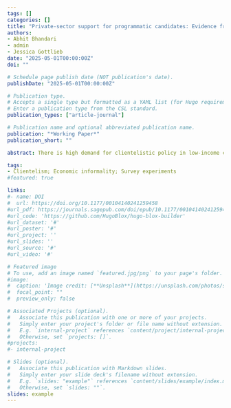 ```yaml
---
tags: []
categories: []
title: "Private-sector support for programmatic candidates: Evidence from Senegal."
authors:
- Abhit Bhandari
- admin
- Jessica Gottlieb
date: "2025-05-01T00:00:00Z"
doi: ""

# Schedule page publish date (NOT publication's date).
publishDate: "2025-05-01T00:00:00Z"

# Publication type.
# Accepts a single type but formatted as a YAML list (for Hugo requirements).
# Enter a publication type from the CSL standard.
publication_types: ["article-journal"]

# Publication name and optional abbreviated publication name.
publication: "*Working Paper*"
publication_short: ""

abstract: There is high demand for clientelistic policy in low-income countries, which can distort politics and constrain economic growth. Firms in the informal economy form a particularly strong constituency for clientelism, as informal workers rely on forbearance and other targeted benefits. Because they form a sizable electoral bloc, however, informal workers possess the capacity to achieve programmatic policies that would serve them better in the long run. In this research note, we examine whether informal workers’ demand for clientelism can be attenuated. We implement an information experiment with firm owners ahead of Senegal’s 2022 local elections, when an upstart political faction campaigned on programmatic policies. We find that when reminded of their coordination capacity, informal workers disengage from dominant clientelistic networks. However, this reduction does not translate into increased programmatic voting. These results demonstrate that while demand for clientelism can be mitigated, significant challenges remain in mobilizing informal workers toward programmatism.

tags:
- Clientelism; Economic informality; Survey experiments
#featured: true

links:
#- name: DOI
#  url: https://doi.org/10.1177/00104140241259458
#url_pdf: https://journals.sagepub.com/doi/epub/10.1177/00104140241259458
#url_code: 'https://github.com/HugoBlox/hugo-blox-builder'
#url_dataset: '#'
#url_poster: '#'
#url_project: ''
#url_slides: ''
#url_source: '#'
#url_video: '#'

# Featured image
# To use, add an image named `featured.jpg/png` to your page's folder. 
#image:
#  caption: 'Image credit: [**Unsplash**](https://unsplash.com/photos/s9CC2SKySJM)'
#  focal_point: ""
#  preview_only: false

# Associated Projects (optional).
#   Associate this publication with one or more of your projects.
#   Simply enter your project's folder or file name without extension.
#   E.g. `internal-project` references `content/project/internal-project/index.md`.
#   Otherwise, set `projects: []`.
#projects:
#- internal-project

# Slides (optional).
#   Associate this publication with Markdown slides.
#   Simply enter your slide deck's filename without extension.
#   E.g. `slides: "example"` references `content/slides/example/index.md`.
#   Otherwise, set `slides: ""`.
slides: example
---
```

